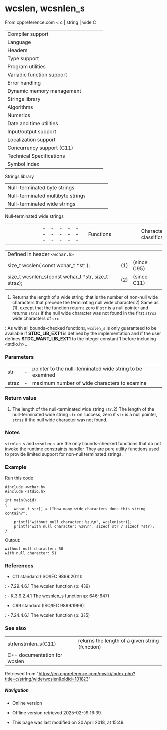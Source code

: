 # wcslen, wcsnlen_s

From cppreference.com
< c‎ | string‎ | wide
 C

|  |  |  |  |  |
| --- | --- | --- | --- | --- |
| Compiler support | | | | |
| Language | | | | |
| Headers | | | | |
| Type support | | | | |
| Program utilities | | | | |
| Variadic function support | | | | |
| Error handling | | | | |
| Dynamic memory management | | | | |
| Strings library | | | | |
| Algorithms | | | | |
| Numerics | | | | |
| Date and time utilities | | | | |
| Input/output support | | | | |
| Localization support | | | | |
| Concurrency support (C11) | | | | |
| Technical Specifications | | | | |
| Symbol index | | | | |

 Strings library

|  |  |  |  |  |
| --- | --- | --- | --- | --- |
| Null-terminated byte strings | | | | |
| Null-terminated multibyte strings | | | | |
| Null-terminated wide strings | | | | |

 Null-terminated wide strings

|  |  |  |  |  |  |  |  |  |  |  |  |  |  |  |  |  |  |  |  |  |  |  |  |  |  |  |  |  |  |  |  |  |  |  |  |  |  |  |  |  |  |  |  |  |  |  |  |  |  |  |  |  |  |  |  |  |  |  |  |  |  |  |  |  |  |  |  |  |  |  |  |  |  |  |  |  |  |  |  |  |  |  |  |  |  |  |  |  |  |  |  |  |  |  |  |  |  |  |  |  |  |  |  |  |  |  |  |  |  |  |  |  |  |  |  |  |  |  |  |  |  |  |  |  |  |  |  |  |  |  |  |  |  |  |  |  |  |  |  |  |  |  |  |  |  |  |  |  |  |  |  |  |  |  |  |  |  |  |  |  |  |  |  |  |  |  |  |  |  |  |  |  |  |  |  |  |  |  |  |  |  |  |  |  |  |  |  |  |  |  |  |  |  |  |  |  |  |  |  |  |  |  |  |  |  |  |  |  |  |  |  |  |  |  |  |  |  |  |  |  |  |  |  |  |  |  |  |  |  |  |  |  |  |  |  |  |  |  |  |  |  |  |  |  |  |  |  |  |  |  |  |  |  |  |  |  |  |  |  |  |  |  |  |  |  |  |  |  |  |  |  |  |  |  |  |  |  |  |  |  |  |  |  |  |  |  |  |  |  |  |  |  |  |  |  |  |  |  |  |  |  |  |  |  |  |  |  |  |  |  |  |  |  |
| --- | --- | --- | --- | --- | --- | --- | --- | --- | --- | --- | --- | --- | --- | --- | --- | --- | --- | --- | --- | --- | --- | --- | --- | --- | --- | --- | --- | --- | --- | --- | --- | --- | --- | --- | --- | --- | --- | --- | --- | --- | --- | --- | --- | --- | --- | --- | --- | --- | --- | --- | --- | --- | --- | --- | --- | --- | --- | --- | --- | --- | --- | --- | --- | --- | --- | --- | --- | --- | --- | --- | --- | --- | --- | --- | --- | --- | --- | --- | --- | --- | --- | --- | --- | --- | --- | --- | --- | --- | --- | --- | --- | --- | --- | --- | --- | --- | --- | --- | --- | --- | --- | --- | --- | --- | --- | --- | --- | --- | --- | --- | --- | --- | --- | --- | --- | --- | --- | --- | --- | --- | --- | --- | --- | --- | --- | --- | --- | --- | --- | --- | --- | --- | --- | --- | --- | --- | --- | --- | --- | --- | --- | --- | --- | --- | --- | --- | --- | --- | --- | --- | --- | --- | --- | --- | --- | --- | --- | --- | --- | --- | --- | --- | --- | --- | --- | --- | --- | --- | --- | --- | --- | --- | --- | --- | --- | --- | --- | --- | --- | --- | --- | --- | --- | --- | --- | --- | --- | --- | --- | --- | --- | --- | --- | --- | --- | --- | --- | --- | --- | --- | --- | --- | --- | --- | --- | --- | --- | --- | --- | --- | --- | --- | --- | --- | --- | --- | --- | --- | --- | --- | --- | --- | --- | --- | --- | --- | --- | --- | --- | --- | --- | --- | --- | --- | --- | --- | --- | --- | --- | --- | --- | --- | --- | --- | --- | --- | --- | --- | --- | --- | --- | --- | --- | --- | --- | --- | --- | --- | --- | --- | --- | --- | --- | --- | --- | --- | --- | --- | --- | --- | --- | --- | --- | --- | --- | --- | --- | --- | --- | --- | --- | --- | --- | --- | --- | --- | --- | --- | --- | --- | --- | --- | --- | --- | --- | --- | --- | --- | --- | --- | --- | --- | --- | --- | --- | --- | --- | --- | --- | --- | --- | --- | --- |
| |  |  |  |  |  | | --- | --- | --- | --- | --- | | Functions | | | | | | Character classification | | | | | | |  |  |  |  |  | | --- | --- | --- | --- | --- | | iswalnum(C95) | | | | | | iswalpha(C95) | | | | | | iswlower(C95) | | | | | | iswupper(C95) | | | | | | iswdigit(C95) | | | | | | iswxdigit(C95) | | | | | | iswblank(C99) | | | | | | |  |  |  |  |  | | --- | --- | --- | --- | --- | | iswctype(C95) | | | | | | iswcntrl(C95) | | | | | | iswgraph(C95) | | | | | | iswspace(C95) | | | | | | iswprint(C95) | | | | | | iswpunct(C95) | | | | | | wctype(C95) | | | | | | | Character manipulation | | | | | | |  |  |  |  |  | | --- | --- | --- | --- | --- | | towlower(C95) | | | | | | towupper(C95) | | | | | | |  |  |  |  |  | | --- | --- | --- | --- | --- | | wctrans(C95) | | | | | | towctrans(C95) | | | | | | | Conversions to numeric formats | | | | | | |  |  |  |  |  | | --- | --- | --- | --- | --- | | wcstolwcstoll(C95)(C99) | | | | | | wcstofwcstodwcstold(C99)(C95)(C99) | | | | | | |  |  |  |  |  | | --- | --- | --- | --- | --- | | wcstoulwcstoull(C95)(C99) | | | | | | wcstoimaxwcstoumax(C99)(C99) | | | | | |  | | | | | | | String manipulation | | | | | | |  |  |  |  |  | | --- | --- | --- | --- | --- | | wcscpywcscpy_s(C95)(C11) | | | | | | wcsncpywcsncpy_s(C95)(C11) | | | | | | wcsxfrm(C95) | | | | | | |  |  |  |  |  | | --- | --- | --- | --- | --- | | wcscatwcscat_s(C95)(C11) | | | | | | wcsncatwcsncat_s(C95)(C11) | | | | | |  | | | | | | | |  |  |  |  |  | | --- | --- | --- | --- | --- | | String examination | | | | | | |  |  |  |  |  | | --- | --- | --- | --- | --- | | ****wcslenwcsnlen_s****(C95)(C11) | | | | | | wcsstr(C95) | | | | | | wcscmp(C95) | | | | | | wcsncmp(C95) | | | | | | wcscoll(C95) | | | | | | wcschr(C95) | | | | | | |  |  |  |  |  | | --- | --- | --- | --- | --- | | wcsrchr(C95) | | | | | | wcspbrk(C95) | | | | | | wcsspn(C95) | | | | | | wcscspn(C95) | | | | | | wcstokwcstok_s(C95)(C11) | | | | | |  | | | | | | | Array manipulation | | | | | | |  |  |  |  |  | | --- | --- | --- | --- | --- | | wmemcpywmemcpy_s(C95)(C11) | | | | | | wmemmovewmemmove_s(C95)(C11) | | | | | | |  |  |  |  |  | | --- | --- | --- | --- | --- | | wmemcmp(C95) | | | | | | wmemchr(C95) | | | | | | wmemset(C95) | | | | | |  | | | | | | | Types | | | | | | wchar_t wint_t(C95) | | | | | | wctrans_t wctype_t(C95)(C95) | | | | | | Macros | | | | | | WCHAR_MIN WCHAR_MAX(C95)(C95) | | | | | | WEOF(C95) | | | | | |

|  |  |  |
| --- | --- | --- |
| Defined in header `<wchar.h>` |  |  |
| size_t wcslen( const wchar_t \*str ); | (1) | (since C95) |
| size_t wcsnlen_s(const wchar_t \*str, size_t strsz); | (2) | (since C11) |
|  |  |  |

1) Returns the length of a wide string, that is the number of non-null wide characters that precede the terminating null wide character.2) Same as (1), except that the function returns zero if `str` is a null pointer and returns `strsz` if the null wide character was not found in the first `strsz` wide characters of `src`

:   As with all bounds-checked functions, `wcslen_s` is only guaranteed to be available if __STDC_LIB_EXT1__ is defined by the implementation and if the user defines __STDC_WANT_LIB_EXT1__ to the integer constant 1 before including <stdio.h>..

### Parameters

|  |  |  |
| --- | --- | --- |
| str | - | pointer to the null-terminated wide string to be examined |
| strsz | - | maximum number of wide characters to examine |

### Return value

1) The length of the null-terminated wide string `str`.2) The length of the null-terminated wide string `str` on success, zero if `str` is a null pointer, `strsz` if the null wide character was not found.

### Notes

`strnlen_s` and `wcsnlen_s` are the only bounds-checked functions that do not invoke the runtime constraints handler. They are pure utility functions used to provide limited support for non-null terminated strings.

### Example

Run this code

```
#include <wchar.h>
#include <stdio.h>
 
int main(void)
{
    wchar_t str[] = L"How many wide characters does this string contain?";
 
    printf("without null character: %zu\n", wcslen(str));
    printf("with null character: %zu\n", sizeof str / sizeof *str);
}

```

Output:

```
without null character: 50
with null character: 51

```

### References

- C11 standard (ISO/IEC 9899:2011):

:   - 7.29.4.6.1 The wcslen function (p: 439)

:   - K.3.9.2.4.1 The wcsnlen_s function (p: 646-647)

- C99 standard (ISO/IEC 9899:1999):

:   - 7.24.4.6.1 The wcslen function (p: 385)

### See also

|  |  |
| --- | --- |
| strlenstrnlen_s(C11) | returns the length of a given string   (function) |
| C++ documentation for wcslen | |

Retrieved from "<https://en.cppreference.com/mwiki/index.php?title=c/string/wide/wcslen&oldid=101823>"

##### Navigation

- Online version
- Offline version retrieved 2025-02-09 16:39.

- This page was last modified on 30 April 2018, at 15:49.